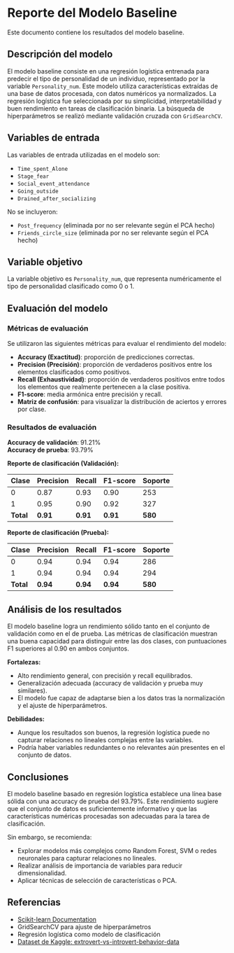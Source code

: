 # Reporte del Modelo Baseline

Este documento contiene los resultados del modelo baseline.

## Descripción del modelo

El modelo baseline consiste en una regresión logística entrenada para predecir el tipo de personalidad de un individuo, representado por la variable `Personality_num`. Este modelo utiliza características extraídas de una base de datos procesada, con datos numéricos ya normalizados. La regresión logística fue seleccionada por su simplicidad, interpretabilidad y buen rendimiento en tareas de clasificación binaria. La búsqueda de hiperparámetros se realizó mediante validación cruzada con `GridSearchCV`.

## Variables de entrada

Las variables de entrada utilizadas en el modelo son:

- `Time_spent_Alone`
- `Stage_fear`
- `Social_event_attendance`
- `Going_outside`
- `Drained_after_socializing`

No se incluyeron:

- `Post_frequency` (eliminada por no ser relevante según el PCA hecho)
- `Friends_circle_size` (eliminada por no ser relevante según el PCA hecho)

## Variable objetivo

La variable objetivo es `Personality_num`, que representa numéricamente el tipo de personalidad clasificado como 0 o 1.

## Evaluación del modelo

### Métricas de evaluación

Se utilizaron las siguientes métricas para evaluar el rendimiento del modelo:

- **Accuracy (Exactitud)**: proporción de predicciones correctas.
- **Precision (Precisión)**: proporción de verdaderos positivos entre los elementos clasificados como positivos.
- **Recall (Exhaustividad)**: proporción de verdaderos positivos entre todos los elementos que realmente pertenecen a la clase positiva.
- **F1-score**: media armónica entre precisión y recall.
- **Matriz de confusión**: para visualizar la distribución de aciertos y errores por clase.

### Resultados de evaluación

**Accuracy de validación**: 91.21%  
**Accuracy de prueba**: 93.79%

**Reporte de clasificación (Validación):**

| Clase | Precision | Recall | F1-score | Soporte |
|-------|-----------|--------|----------|---------|
| 0     | 0.87      | 0.93   | 0.90     | 253     |
| 1     | 0.95      | 0.90   | 0.92     | 327     |
| **Total** | **0.91** | **0.91** | **0.91** | **580** |

**Reporte de clasificación (Prueba):**

| Clase | Precision | Recall | F1-score | Soporte |
|-------|-----------|--------|----------|---------|
| 0     | 0.94      | 0.94   | 0.94     | 286     |
| 1     | 0.94      | 0.94   | 0.94     | 294     |
| **Total** | **0.94** | **0.94** | **0.94** | **580** |

## Análisis de los resultados

El modelo baseline logra un rendimiento sólido tanto en el conjunto de validación como en el de prueba. Las métricas de clasificación muestran una buena capacidad para distinguir entre las dos clases, con puntuaciones F1 superiores al 0.90 en ambos conjuntos.

**Fortalezas:**

- Alto rendimiento general, con precisión y recall equilibrados.
- Generalización adecuada (accuracy de validación y prueba muy similares).
- El modelo fue capaz de adaptarse bien a los datos tras la normalización y el ajuste de hiperparámetros.

**Debilidades:**

- Aunque los resultados son buenos, la regresión logística puede no capturar relaciones no lineales complejas entre las variables.
- Podría haber variables redundantes o no relevantes aún presentes en el conjunto de datos.

## Conclusiones

El modelo baseline basado en regresión logística establece una línea base sólida con una accuracy de prueba del 93.79%. Este rendimiento sugiere que el conjunto de datos es suficientemente informativo y que las características numéricas procesadas son adecuadas para la tarea de clasificación.

Sin embargo, se recomienda:

- Explorar modelos más complejos como Random Forest, SVM o redes neuronales para capturar relaciones no lineales.
- Realizar análisis de importancia de variables para reducir dimensionalidad.
- Aplicar técnicas de selección de características o PCA.

## Referencias

- [Scikit-learn Documentation](https://scikit-learn.org)
- GridSearchCV para ajuste de hiperparámetros
- Regresión logística como modelo de clasificación
- [Dataset de Kaggle: extrovert-vs-introvert-behavior-data](https://www.kaggle.com/datasets/rakeshkapilavai/extrovert-vs-introvert-behavior-data)
